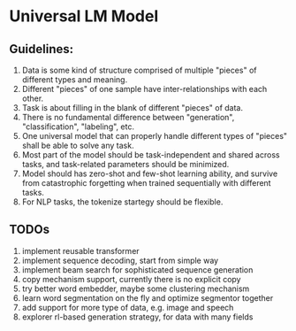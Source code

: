 
# Universal LM Model

## Guidelines:
1. Data is some kind of structure comprised of multiple "pieces" of different types and meaning.
2. Different "pieces" of one sample have inter-relationships with each other.
3. Task is about filling in the blank of different "pieces" of data.
4. There is no fundamental difference between "generation", "classification", "labeling", etc.
5. One universal model that can properly handle different types of "pieces" shall be able to solve any task.
6. Most part of the model should be task-independent and shared across tasks, and task-related parameters should be minimized.
7. Model should has zero-shot and few-shot learning ability, and survive from catastrophic forgetting when trained sequentially with different tasks.
7. For NLP tasks, the tokenize startegy should be flexible.

## TODOs
1. implement reusable transformer
2. implement sequence decoding, start from simple way
3. implement beam search for sophisticated sequence generation
4. copy mechanism support, currently there is no explicit copy
5. try better word embedder, maybe some clustering mechanism
6. learn word segmentation on the fly and optimize segmentor together
7. add support for more type of data, e.g. image and speech
8. explorer rl-based generation strategy, for data with many fields
